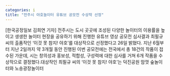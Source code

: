 ```yaml
---
categories: i
title: "전주시 야호놀이터 유튜브 공모전 수상작 선정"
---
```

[한국공정일보 김희연 기자] 전주시는 도시 곳곳에 조성된 다양한 놀이터의 이용률을 높이고 생생한 놀이터 현장을 공유하기 위해 진행한 유튜브 영상 공모전 심사결과 최필규 씨의 출품작인 ‘이것 못 참지! 야호’를 대상작으로 선정했다고 26일 밝혔다. 지난 6월부터 지난 2일까지 약 3개월 동안 진행된 이번 공모전에는 전국에서 총 18건의 작품이 접수된 가운데, 시는 창의성과 홍보성, 적합성, 구성력에 대한 심사를 거쳐 6개 작품을 수상작으로 결정했다.대상작인 최필규 씨의 ‘이것 못 참지! 야호’는 덕진공원 맘껏 숲놀이터와 노송광장놀이터